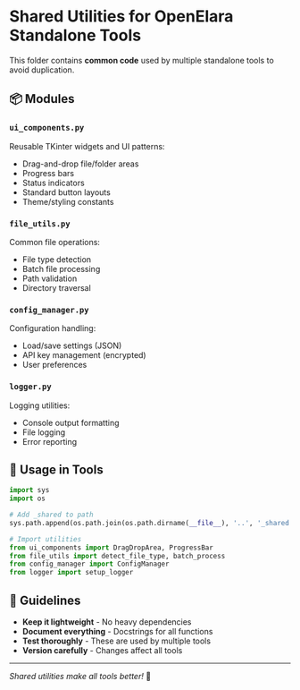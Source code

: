 # Shared Utilities for OpenElara Standalone Tools

This folder contains **common code** used by multiple standalone tools to avoid duplication.

## 📦 Modules

### `ui_components.py`
Reusable TKinter widgets and UI patterns:
- Drag-and-drop file/folder areas
- Progress bars
- Status indicators
- Standard button layouts
- Theme/styling constants

### `file_utils.py`
Common file operations:
- File type detection
- Batch file processing
- Path validation
- Directory traversal

### `config_manager.py`
Configuration handling:
- Load/save settings (JSON)
- API key management (encrypted)
- User preferences

### `logger.py`
Logging utilities:
- Console output formatting
- File logging
- Error reporting

## 🔧 Usage in Tools

```python
import sys
import os

# Add _shared to path
sys.path.append(os.path.join(os.path.dirname(__file__), '..', '_shared'))

# Import utilities
from ui_components import DragDropArea, ProgressBar
from file_utils import detect_file_type, batch_process
from config_manager import ConfigManager
from logger import setup_logger
```

## 📝 Guidelines

- **Keep it lightweight** - No heavy dependencies
- **Document everything** - Docstrings for all functions
- **Test thoroughly** - These are used by multiple tools
- **Version carefully** - Changes affect all tools

---

*Shared utilities make all tools better!* 🧱
